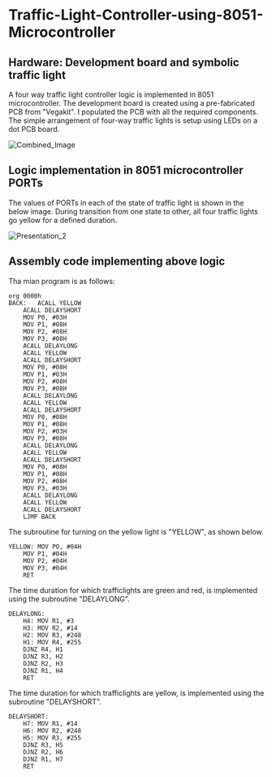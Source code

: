 # Traffic-Light-Controller-using-8051-Microcontroller
## Hardware: Development board and symbolic traffic light 
A four way traffic light controller logic is implemented in 8051 microcontroller. The development board is created using a pre-fabricated PCB from "Vegakit". I populated the PCB with all the required components. The simple arrangement of four-way traffic lights is setup using LEDs on a dot PCB board.

![Combined_Image](https://github.com/user-attachments/assets/f4f806b3-658e-4962-a018-11a4e9c1ed5e)

## Logic  implementation in 8051 microcontroller PORTs
The values of PORTs in each of the state of traffic light is shown in the below image. During transition from one state to other, all four traffic lights go yellow for a defined duration.

![Presentation_2](https://github.com/user-attachments/assets/be6f7d35-4cb9-453f-8885-9d7b5b922884)

## Assembly code implementing above logic
Tha mian program is as follows:

```assembly
org 0000h
BACK:   ACALL YELLOW
	ACALL DELAYSHORT
	MOV P0, #03H
	MOV P1, #08H
	MOV P2, #08H
	MOV P3, #08H
	ACALL DELAYLONG
	ACALL YELLOW
	ACALL DELAYSHORT
	MOV P0, #08H
	MOV P1, #03H
	MOV P2, #08H
	MOV P3, #08H
	ACALL DELAYLONG
	ACALL YELLOW
	ACALL DELAYSHORT
	MOV P0, #08H
	MOV P1, #08H
	MOV P2, #03H
	MOV P3, #08H
	ACALL DELAYLONG
	ACALL YELLOW
	ACALL DELAYSHORT
	MOV P0, #08H
	MOV P1, #08H
	MOV P2, #08H
	MOV P3, #03H
	ACALL DELAYLONG
	ACALL YELLOW
	ACALL DELAYSHORT
	LJMP BACK
```

The subroutine for turning on the yellow light is "YELLOW", as shown below.

```assembly
YELLOW: MOV PO, #04H
	MOV P1, #04H
	MOV P2, #04H
	MOV P3, #04H
	RET
```

The time duration for which trafficlights are green and red, is implemented using the subroutine "DELAYLONG". 

```assembly
DELAYLONG: 
	H4: MOV R1, #3
	H3: MOV R2, #14
	H2: MOV R3, #248
	H1: MOV R4, #255
	DJNZ R4, H1
	DJNZ R3, H2
	DJNZ R2, H3
	DJNZ R1, H4
	RET
```

The time duration for which trafficlights are yellow, is implemented using the subroutine "DELAYSHORT". 

```assembly
DELAYSHORT:
	H7: MOV R1, #14
	H6: MOV R2, #248
	H5: MOV R3, #255
	DJNZ R3, H5
	DJNZ R2, H6
	DJNZ R1, H7
	RET
```
